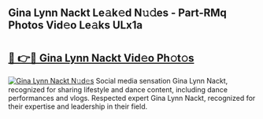 ## Gina Lynn Nackt Le𝚊k𝚎d N𝚞𝚍es - Part-RMq Photos Vid𝚎o Le𝚊ks ULx1a

# <h2><a href="http://fbaw6w7.evod.top/?m=Gina+Lynn+Nackt">🔗 👉🔴 Gina Lynn Nackt Vid𝚎o Ph𝚘t𝚘s</a></h2>

[![Gina Lynn Nackt N𝚞d𝚎s](https://i.imgur.com/8V9OHl7.gif)](http://fbaw6w7.evod.top/?m=Gina+Lynn+Nackt)
Social media sensation Gina Lynn Nackt, recognized for sharing lifestyle and dance content, including dance performances and vlogs. Respected expert Gina Lynn Nackt, recognized for their expertise and leadership in their field. 
